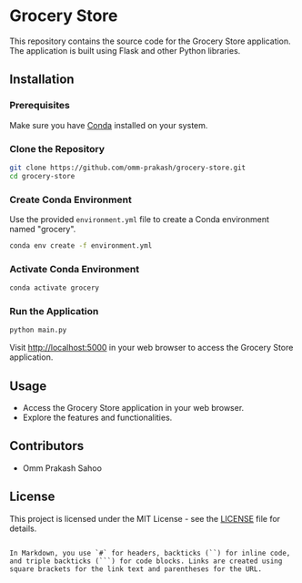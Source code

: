 # Grocery Store

This repository contains the source code for the Grocery Store application. The application is built using Flask and other Python libraries.

## Installation

### Prerequisites

Make sure you have [Conda](https://docs.conda.io/en/latest/) installed on your system.

### Clone the Repository

```bash
git clone https://github.com/omm-prakash/grocery-store.git
cd grocery-store
```

### Create Conda Environment

Use the provided `environment.yml` file to create a Conda environment named "grocery".

```bash
conda env create -f environment.yml
```

### Activate Conda Environment

```bash
conda activate grocery
```

### Run the Application

```bash
python main.py
```

Visit [http://localhost:5000](http://localhost:5000) in your web browser to access the Grocery Store application.

## Usage

- Access the Grocery Store application in your web browser.
- Explore the features and functionalities.

## Contributors

- Omm Prakash Sahoo

## License

This project is licensed under the MIT License - see the [LICENSE](LICENSE) file for details.
```

In Markdown, you use `#` for headers, backticks (``) for inline code, and triple backticks (```) for code blocks. Links are created using square brackets for the link text and parentheses for the URL.